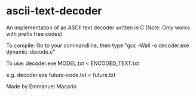 # ascii-text-decoder
An implementation of an ASCII text decoder written in C
(Note: Only works with prefix free codes)

To compile: 
Go to your commandline, then type 
    "gcc -Wall -o decoder.exe dynamic-decode.c"

To use:
  decoder.exe MODEL.txt < ENCODED_TEXT.txt
  
  e.g. decoder.exe future-code.txt < future.txt
  
Made by Emmanuel Macario
